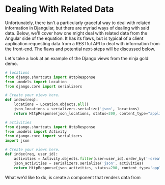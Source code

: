 # Dealing With Related Data
Unfortunately, there isn't a particularly graceful way to deal with related information in Djangular, but there are myriad ways of dealing with said data. Below, we'll cover how one might deal with related data from the Angular side of the equation. It has its flaws, but is typical of a client application requesting data from a RESTful API to deal with information from the front-end. The flaws and potential next-steps will be discussed below.

Let's take a look at an example of the Django views from the ninja gold demo.
```python
# locations
from django.shortcuts import HttpResponse
from .models import Location
from django.core import serializers

# Create your views here.
def index(req):
    locations = Location.objects.all()
    json_locations = serializers.serialize('json', locations)
    return HttpResponse(json_locations, status=200, content_type="application/json")
```
```python
# activities
from django.shortcuts import HttpResponse
from .models import Activity
from django.core import serializers
import json

# Create your views here.
def index(req, user_id):
    activities = Activity.objects.filter(user=user_id).order_by('-created_at')
    json_activities = serializers.serialize('json', activities)
    return HttpResponse(json_activities, status=200, content_type='application/json')
```
What we'd like to do, is create a component that renders data from 